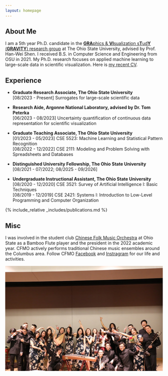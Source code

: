 ```yaml
---
layout: homepage
---
```


<!-- 
TODO:
    1. Add a navbar
    2. Add blogs
    3. Link blags
 -->

## About Me

I am a 5th year Ph.D. candidate in the [**GRA**phics & **VI**sualization s**T**ud**Y** (**GRAVITY**) research group](https://sites.google.com/view/gravity-research-group/home?authuser=0) at The Ohio State University, advised by Prof. Han-Wei Shen. I received B.S. in Computer Science and Engineering from OSU in 2021. My Ph.D. research focuses on applied machine learning to large-scale data in scientific visualization. Here is [my recent CV](/assets/cv/2025_09_17.pdf).

## Experience

- **Graduate Research Associate, The Ohio State University**
    <br>
    [08/2023 - Present] Surrogates for large-scale scientific data

- **Research Aide, Argonne National Laboratory, advised by Dr. Tom Peterka**
    <br>
    [06/2023 - 08/2023] Uncertainty quantification of continuous data representation for scientific visualization

- **Graduate Teaching Associate, The Ohio State University**
    <br>
    [01/2023 - 05/2023] CSE 5523: Machine Learning and Statistical Pattern Recognition
    <br>
    [08/2022 - 12/2022] CSE 2111: Modeling and Problem Solving with Spreadsheets and Databases

- **Distinguished University Fellowship, The Ohio State University**
    <br>
    [08/2021 - 07/2022; 08/2025 - 09/2026]

- **Undergraduate Instructional Assistant, The Ohio State University**
    <br>
    [08/2020 - 12/2020] CSE 3521: Survey of Artificial Intelligence I: Basic Techniques
    <br>
    [08/2019 - 12/2019] CSE 2421: Systems I: Introduction to Low-Level Programming and Computer Organization

{% include_relative _includes/publications.md %}

## Misc

I was involved in the student club [Chinese Folk Music Orchestra](https://activities.osu.edu/involvement/student_organizations/find_a_student_org/?i=dd4a238a-783f-4be7-b4f6-0efc7a127bbd&l=C&c=Columbus&page=2) at Ohio State as a Bamboo Flute player and the president in the 2022 academic year. CFMO actively performs traditional Chinese music ensembles around the Columbus area. Follow CFMO [Facebook](https://www.facebook.com/osucfmo) and [Instragram](https://www.instagram.com/osu_cfmo) for our life and activities.

![CFMO 2018 Concert](/assets/img/cfmo_2018_concert.jpg)

<!-- <div class='globeContainer'>
    <script type="text/javascript" id="clstr_globe" src="//clustrmaps.com/globe.js?d=3xW1OFo-Ovl9vGJVBazgnc3fWzVdl0jqLTIW8_X9Zzc"></script>
</div> -->